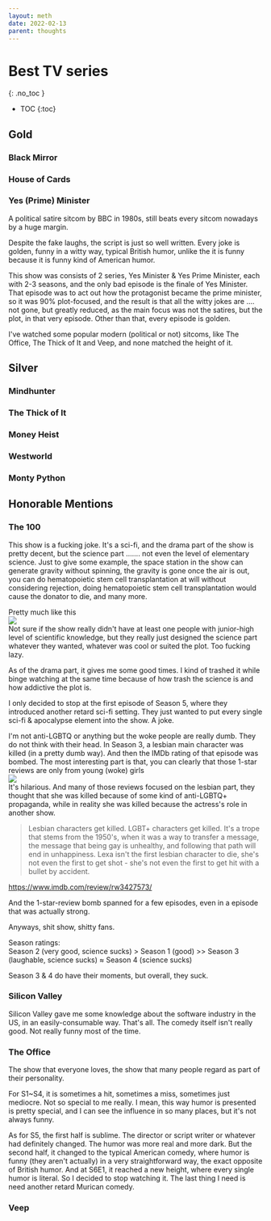 ```yaml
---
layout: meth
date: 2022-02-13
parent: thoughts
---
```

# Best TV series
{: .no_toc }


- TOC
{:toc}
## Gold
### Black Mirror

### House of Cards

### Yes (Prime) Minister
A political satire sitcom by BBC in 1980s, still beats every sitcom nowadays by a huge margin. 

Despite the fake laughs, the script is just so well written. Every joke is golden, funny in a witty way, typical British humor, unlike the it is funny because it is funny kind of American humor.

This show was consists of 2 series, Yes Minister & Yes Prime Minister, each 
with 2-3 seasons, and the only bad episode is the finale of Yes Minister. That episode was to act out how the protagonist became the prime minister, so it was 90% plot-focused, and the result is that all the witty jokes are .... not gone, but greatly reduced, as the main focus was not the satires, but the plot, in that very episode. Other than that, every episode is golden.

I've watched some popular modern (political or not) sitcoms, like The Office, The Thick of It and Veep, and none matched the height of it.

## Silver
### Mindhunter

### The Thick of It

### Money Heist

### Westworld

### Monty Python

## Honorable Mentions
### The 100
This show is a fucking joke. It's a sci-fi, and the drama part of the show is pretty decent, but the science part ....... not even the level of elementary science. Just to give some example, the space station in the show can generate gravity without spinning, the gravity is gone once the air is out, you can do hematopoietic stem cell transplantation at will without considering rejection, doing hematopoietic stem cell transplantation would cause the donator to die, and many more.

Pretty much like this  
![](https://i.imgur.com/39pX0F7.png)  
Not sure if the show really didn't have at least one people with junior-high level of scientific knowledge, but they really just designed the science part whatever they wanted, whatever was cool or suited the plot. Too fucking lazy.

As of the drama part, it gives me some good times. I kind of trashed it while binge watching at the same time because of how trash the science is and how addictive the plot is.

I only decided to stop at the first episode of Season 5, where they introduced another retard sci-fi setting. They just wanted to put every single sci-fi & apocalypse element into the show. A joke.

I'm not anti-LGBTQ or anything but the woke people are really dumb. They do not think with their head. In Season 3, a lesbian main character was killed (in a pretty dumb way). And then the IMDb rating of that episode was bombed. The most interesting part is that, you can clearly that those 1-star reviews are only from young (woke) girls  
![](https://i.imgur.com/KQ0s3N8.png)  
It's hilarious. And many of those reviews focused on the lesbian part, they thought that she was killed because of some kind of anti-LGBTQ+ propaganda, while in reality she was killed because the actress's role in another show. 

> Lesbian characters get killed. LGBT+ characters get killed. It's a trope that stems from the 1950's, when it was a way to transfer a message, the message that being gay is unhealthy, and following that path will end in unhappiness. Lexa isn't the first lesbian character to die, she's not even the first to get shot - she's not even the first to get hit with a bullet by accident.  

<https://www.imdb.com/review/rw3427573/>

And the 1-star-review bomb spanned for a few episodes, even in a episode that was actually strong.

Anyways, shit show, shitty fans.

Season ratings:  
Season 2 (very good, science sucks) > Season 1 (good) >> Season 3 (laughable, science sucks) ≈ Season 4 (science sucks)

Season 3 & 4 do have their moments, but overall, they suck.

### Silicon Valley
Silicon Valley gave me some knowledge about the software industry in the US, in an easily-consumable way. That's all. The comedy itself isn't really good. Not really funny most of the time.

### The Office
The show that everyone loves, the show that many people regard as part of their personality.

For S1~S4, it is sometimes a hit, sometimes a miss, sometimes just mediocre. Not so special to me really. I mean, this way humor is presented is pretty special, and I can see the influence in so many places, but it's not always funny.

As for S5, the first half is sublime. The director or script writer or whatever had definitely changed. The humor was more real and more dark. But the second half, it changed to the typical American comedy, where humor is funny (they aren't actually) in a very straightforward way, the exact opposite of British humor. And at S6E1, it reached a new height, where every single humor is literal. So I decided to stop watching it. The last thing I need is need another retard Murican comedy.

### Veep